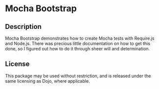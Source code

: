Mocha Bootstrap
===============

Description
-----------
Mocha Bootstrap demonstrates how to create Mocha tests with Require.js and Node.js.
There was precious little documentation on how to get this done, so I figured out how
to do it through sheer will and determination.

License
-------

This package may be used without restriction, and is released under the same licensing
as Dojo, where applicable.